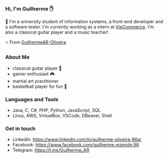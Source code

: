 ### Hi, I'm Guilherme :raised_hand:

👋 I'm a university student of information systems, a front-end developer and a software tester. I'm currently working as a intern at <a href="https://site.vipcommerce.com.br/">VipCommerce</a>. I'm also a classical guitar player and a music teacher!.


⭐️ From [GuilhermeAR-Oliveira](https://github.com/GuilhermeAR-Oliveira)

### About Me

- classical guitar player :guitar:
- gamer enthusiast  :video_game:
- martial art practitioner
- basketball player for fun  :basketball:

### Languages and Tools

- Java, C, C#, PHP, Python, JavaScript, SQL
- Linux, AWS, VirtualBox, VSCode, DBeaver, Shell

### Get in touch

* LinkedIn: <a href="https://www.linkedin.com/in/guilherme-oliveira-86ar">https://www.linkedin.com/in/guilherme-oliveira-86ar</a>
* Facebook: <a href="https://www.facebook.com/guilherme.rezende.98">https://www.facebook.com/guilherme.rezende.98</a>
* Telegram: <a href="https://t.me/Guilherme_AR">https://t.me/Guilherme_AR</a>

